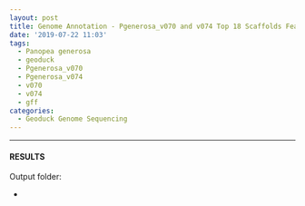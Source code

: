 ```yaml
---
layout: post
title: Genome Annotation - Pgenerosa_v070 and v074 Top 18 Scaffolds Feature Count Comparisons
date: '2019-07-22 11:03'
tags: 
  - Panopea generosa
  - geoduck
  - Pgenerosa_v070
  - Pgenerosa_v074
  - v070
  - v074
  - gff
categories: 
  - Geoduck Genome Sequencing
---
```




---

#### RESULTS

Output folder:

- []()

